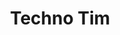 ---
avatar: /images/people/technotim.jpg
avatar_small: /images/people/technotim_small.jpg
bio: null
homepage: null
instagram: null
linkedin: null
title: Techno Tim
twitter: null
type: guest
username: technotim
youtube: null
---
